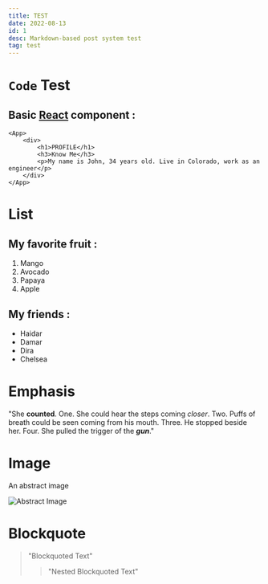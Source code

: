 ```yaml
---
title: TEST
date: 2022-08-13
id: 1
desc: Markdown-based post system test
tag: test
---
```


# `Code` Test

## Basic [React](https://reactjs.org) component :

```
<App>
    <div>
        <h1>PROFILE</h1>
        <h3>Know Me</h3>
        <p>My name is John, 34 years old. Live in Colorado, work as an engineer</p>
    </div>
</App>
```

# List

## My favorite fruit :

1. Mango
2. Avocado
3. Papaya
4. Apple

## My friends :

-   Haidar
-   Damar
-   Dira
-   Chelsea

# Emphasis

"She **counted**. One. She could hear the steps coming _closer_. Two. Puffs of breath could be seen coming from his mouth. Three. He stopped beside her. Four. She pulled the trigger of the **_gun_**."

# Image

An abstract image

![Abstract Image](/images/background/abstract-12.jpg)

# Blockquote

> "Blockquoted Text"
>
> > "Nested Blockquoted Text"
